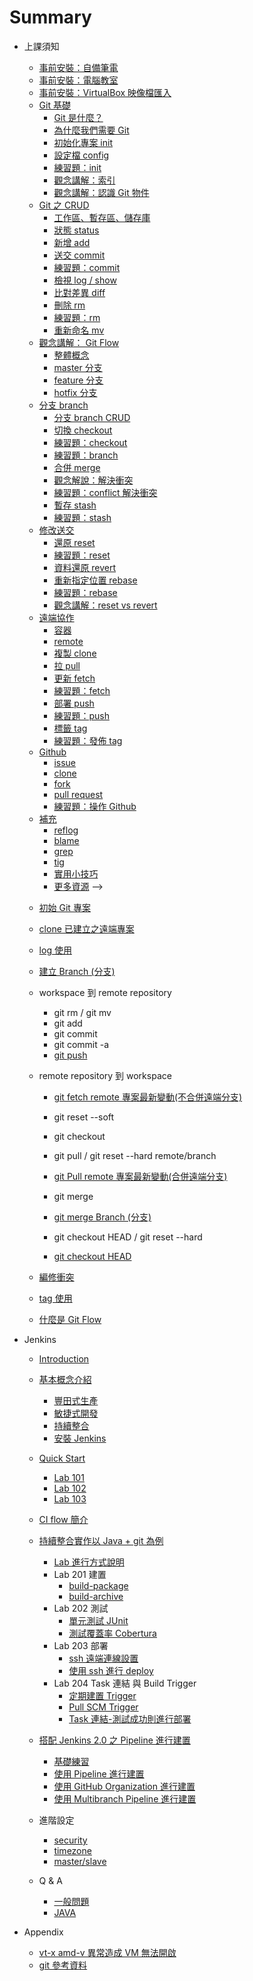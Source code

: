 # Summary

- 上課須知

  - [事前安裝：自備筆電](prepare/laptop.md)
  - [事前安裝：電腦教室](prepare/pc.md)
  - [事前安裝：VirtualBox 映像檔匯入](prepare/vm-import.md)

  * [Git 基礎]()
    * [Git 是什麼？](./git/foundation/what.md)
    * [為什麼我們需要 Git](./git/foundation/why.md)
    * [初始化專案 init](./git/command/init.md)
    * [設定檔 config](./git/command/config.md)
    * [練習題：init](./git/practice/init.md)
    * [觀念講解：索引](./git/foundation/index.md)
    * [觀念講解：認識 Git 物件](./git/foundation/object.md)
  * [Git 之 CRUD]()
    * [工作區、暫存區、儲存庫](./git/foundation/space.md)
    * [狀態 status](./git/command/status.md)
    * [新增 add](./git/command/add.md)
    * [送交 commit](./git/command/commit.md)
    * [練習題：commit](./git/practice/commit.md)
    * [檢視 log / show](./git/command/log.md)
    * [比對差異 diff](./git/command/diff.md)
    * [刪除 rm](./git/command/rm.md)
    * [練習題：rm](./git/practice/rm.md)
    * [重新命名 mv](./git/command/mv.md)
  * [觀念講解： Git Flow]()
    * [整體概念](./git/git-flow/README.md)
    * [master 分支](./git/git-flow/master.md)
    * [feature 分支](./git/git-flow/feature.md)
    * [hotfix 分支](./git/git-flow/hotfix.md)
  * [分支 branch]()
    * [分支 branch CRUD](./git/command/branch.md)
    * [切換 checkout](./git/command/checkout.md)
    * [練習題：checkout](./git/practice/checkout.md)
    * [練習題：branch](./git/practice/branch.md)
    * [合併 merge](./git/command/merge.md)
    * [觀念解說：解決衝突](./git/foundation/conflict.md)
    * [練習題：conflict 解決衝突](./git/practice/conflict.md)
    * [暫存 stash](./git/command/stash.md)
    * [練習題：stash](./git/practice/stash.md)
  * [修改送交]()
    * [還原 reset](./git/command/reset.md)
    * [練習題：reset](./git/practice/reset.md)
    * [資料還原 revert](./git/command/revert.md)
    * [重新指定位置 rebase](./git/command/rebase.md)
    * [練習題：rebase](./git/practice/rebase.md)
    * [觀念講解：reset vs revert](./git/foundation/reset-vs-revert.md)
  * [遠端協作]()
    * [容器](./git/foundation/container.md)
    * [remote](./git/command/remote.md)
    * [複製 clone](./git/command/clone.md)
    * [拉 pull](./git/command/pull.md)
    * [更新 fetch](./git/command/fetch.md)
    * [練習題：fetch](./git/practice/fetch.md)
    * [部署 push](./git/command/push.md)
    * [練習題：push](./git/practice/push.md)
    * [標籤 tag](./git/command/tag.md)
    * [練習題：發佈 tag](./git/practice/tag.md)
  * [Github](./git/github/README.md)
    * [issue](./git/github/issue.md)
    * [clone](./git/github/clone.md)
    * [fork](./git/github/fork.md)
    * [pull request](./git/github/pr.md)
    * [練習題：操作 Github](./git/practice/github.md)
  * [補充]()
    * [reflog](./git/command/reflog.md)
    * [blame](./git/command/blame.md)
    * [grep](./git/command/grep.md)
    * [tig](./git/mise/tig.md)
    * [實用小技巧](./git/tips.md)
    * [更多資源](./git/resource.md) -->



  - [初始 Git 專案](git/start/README.md)
  - [clone 已建立之遠端專案](git/clone/README.md)
  - [log 使用](git/log/README.md)
  - [建立 Branch (分支)](git/branch/README.md)

  - workspace 到 remote repository  
    - git rm / git mv
    - git add
    - git commit
    - git commit -a
    - [git push](git/push/README.md)

  - remote repository 到 workspace
    - [git fetch remote 專案最新變動(不合併遠端分支)](git/fetch/README.md)
    - git reset --soft
    - git checkout 

    - git pull / git reset --hard remote/branch
    - [git Pull remote 專案最新變動(合併遠端分支)](git/pull/README.md)

    - git merge
    - [git merge Branch (分支)](git/merge/README.md)

    - git checkout HEAD / git reset --hard
    - [git checkout HEAD](git/checkout/README.md)
  
  - [編修衝突](git/conflict/README.md)  
  - [tag 使用](git/tag/README.md)
  - [什麼是 Git Flow](git/flow/README.md)
  

- Jenkins

  * [Introduction](jenkins/README.md)
  * [基本概念介紹](jenkins/basic/README.md)
     * [豐田式生產](jenkins/basic/lean.md)
     * [敏捷式開發](jenkins/basic/agile.md)
     * [持續整合](jenkins/basic/continuous-integration.md)
     * [安裝 Jenkins](jenkins/basic/install.md)
       
  * [Quick Start](jenkins/workshop/README.md)
     * [Lab 101](jenkins/workshop/lab101.md)
     * [Lab 102](jenkins/workshop/lab102.md)
     * [Lab 103](jenkins/workshop/lab104.md)
     
  * [CI flow 簡介](jenkins/task/flow.md)
  * [持續整合實作以 Java + git 為例](jenkins/task/java_git/README.md)
    * [Lab 進行方式說明](jenkins/task/README.md)
    * Lab 201 建置 
      * [build-package](jenkins/task/java_git/build.md)
      * [build-archive](jenkins/common/build-archive.md)
    * Lab 202 測試
      * [單元測試 JUnit ](jenkins/common/test-report.md)
      * [測試覆蓋率 Cobertura](jenkins/plugin/cobertura.md)
    * Lab 203 部署
      * [ssh 遠端連線設置](jenkins/setup/ssh.md)
      * [使用 ssh 進行 deploy](jenkins/task/java_git/release.md)
    * Lab 204 Task 連結 與 Build Trigger
      * [定期建置 Trigger](jenkins/task/cron_test.md)
      * [Pull SCM Trigger](jenkins/task/pull_scm/README.md)
      * [Task 連結-測試成功則進行部署](jenkins/task/if_test_ok_then_preview.md)
  
  * [搭配 Jenkins 2.0 之 Pipeline 進行建置](jenkins/jenkins2/README.md)
     * [基礎練習](jenkins/jenkins2/pipeline/tutorial/README.md)
     * [使用 Pipeline 進行建置](jenkins/jenkins2/pipeline/build/README.md)
     * [使用 GitHub Organization 進行建置](jenkins/jenkins2/github-organization/README.md)
     * [使用 Multibranch Pipeline 進行建置](jenkins/jenkins2/multibranch-pipeline/README.md)

  <!-- * 設定
     * [環境變數](jenkins/setup/env.md)
     * [ssh 與 scp](jenkins/setup/ssh.md) -->

  * 進階設定
     * [security](jenkins/setup/security.md)
     * [timezone](jenkins/setup/timezone.md)
     * [master/slave](jenkins/setup/master-slave.md)


  * Q & A
     * [一般問題](jenkins/QA/general.md)
     * [JAVA](jenkins/QA/java.md)

- Appendix

  - [vt-x amd-v 異常造成 VM 無法開啟](docker/troubleshooting/vt_x_amd_v_error/README.md)
  - [git 參考資料](git/reference/README.md)